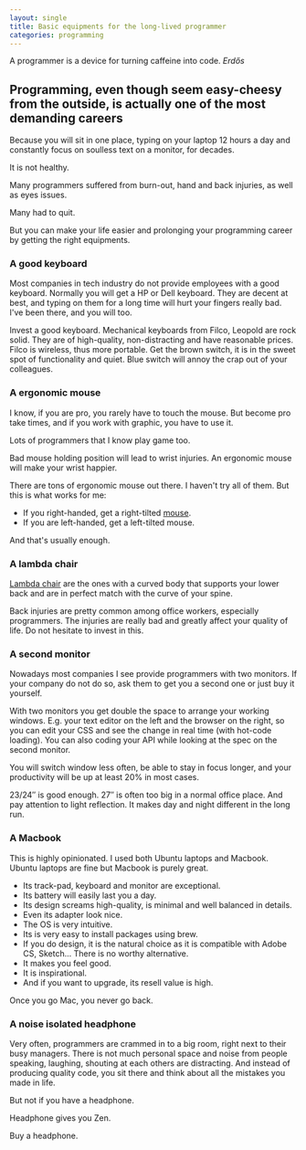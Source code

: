 ```yaml
---
layout: single
title: Basic equipments for the long-lived programmer
categories: programming
---
```

A programmer is a device for turning caffeine into code. <cite>Erdős</cite>

## Programming, even though seem easy-cheesy from the outside, is actually one of the most demanding careers

Because you will sit in one place, typing on your laptop 12 hours a day and constantly focus on soulless text on a monitor, for decades.

It is not healthy.

Many programmers suffered from burn-out, hand and back injuries, as well as eyes issues.

Many had to quit.

But you can make your life easier and prolonging your programming career by getting the right equipments.

### A good keyboard

Most companies in tech industry do not provide employees with a good keyboard. Normally you will get a HP or Dell keyboard. They are decent at best, and typing on them for a long time will hurt your fingers really bad. I've been there, and you will too.

Invest a good keyboard. Mechanical keyboards from Filco, Leopold are rock solid. They are of high-quality, non-distracting and have reasonable prices. Filco is wireless, thus more portable. Get the brown switch, it is in the sweet spot of functionality and quiet. Blue switch will annoy the crap out of your colleagues.

### A ergonomic mouse

I know, if you are pro, you rarely have to touch the mouse. But become pro take times, and if you work with graphic, you have to use it.

Lots of programmers that I know play game too.

Bad mouse holding position will lead to wrist injuries. An ergonomic mouse will make your wrist happier.

There are tons of ergonomic mouse out there. I haven't try all of them. But this is what works for me:
- If you right-handed, get a right-tilted [mouse](https://mionix.net/naos-7000).
- If you are left-handed, get a left-tilted mouse.

And that's usually enough.

### A lambda chair

[Lambda chair](https://www.autonomous.ai/office-chair) are the ones with a curved body that supports your lower back and are in perfect match with the curve of your spine.

Back injuries are pretty common among office workers, especially programmers. The injuries are really bad and greatly affect your quality of life. Do not hesitate to invest in this.

### A second monitor

Nowadays most companies I see provide programmers with two monitors. If your company do not do so, ask them to get you a second one or just buy it yourself.

With two monitors you get double the space to arrange your working windows. E.g. your text editor on the left and the browser on the right, so you can edit your CSS and see the change in real time (with hot-code loading). You can also coding your API while looking at the spec on the second monitor.

You will switch window less often, be able to stay in focus longer, and your productivity will be up at least 20% in most cases.

23/24″ is good enough. 27″ is often too big in a normal office place. And pay attention to light reflection. It makes day and night different in the long run.

### A Macbook

This is highly opinionated. I used both Ubuntu laptops and Macbook. Ubuntu laptops are fine but Macbook is purely great.
- Its track-pad, keyboard and monitor are exceptional.
- Its battery will easily last you a day.
- Its design screams high-quality, is minimal and well balanced in details.
- Even its adapter look nice.
- The OS is very intuitive.
- Its is very easy to install packages using brew.
- If you do design, it is the natural choice as it is compatible with Adobe CS, Sketch... There is no worthy alternative.
- It makes you feel good.
- It is inspirational.
- And if you want to upgrade, its resell value is high.

Once you go Mac, you never go back.

### A noise isolated headphone

Very often, programmers are crammed in to a big room, right next to their busy managers. There is not much personal space and noise from people speaking, laughing, shouting at each others are distracting. And instead of producing quality code, you sit there and think about all the mistakes you made in life.

But not if you have a headphone.

Headphone gives you Zen.

Buy a headphone.
